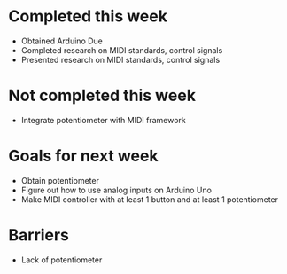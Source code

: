# Completed this week
- Obtained Arduino Due
- Completed research on MIDI standards, control signals
- Presented research on MIDI standards, control signals
# Not completed this week
- Integrate potentiometer with MIDI framework
# Goals for next week
- Obtain potentiometer
- Figure out how to use analog inputs on Arduino Uno
- Make MIDI controller with at least 1 button and at least 1 potentiometer
# Barriers
- Lack of potentiometer
